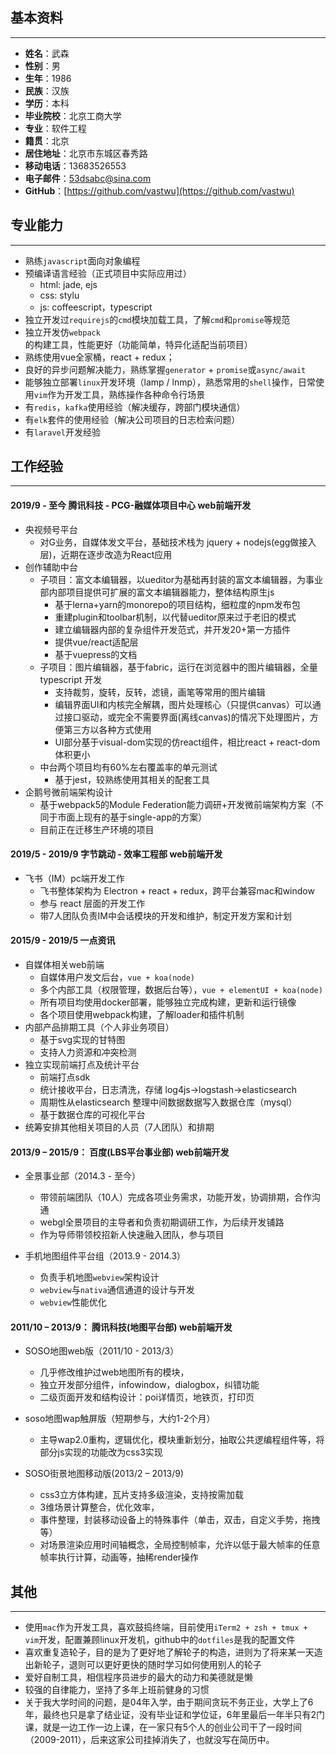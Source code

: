 
## 基本资料
----------

* **姓名**：武森
* **性别**：男
* **生年**：1986	
* **民族**：汉族	
* **学历**：本科	
* **毕业院校**：北京工商大学 	
* **专业**：软件工程	
* **籍贯**：北京	
* **居住地址**：北京市东城区春秀路
* **移动电话**：13683526553	
* **电子邮件**：[53dsabc@sina.com](mailTo:53dsabc@sina.com)
* **GitHub**：[https://github.com/vastwu](https://github.com/vastwu)


## 专业能力
----------

* 熟练`javascript`面向对象编程
* 预编译语言经验（正式项目中实际应用过）
    * html: jade, ejs
    * css: stylu
    * js: coffeescript，typescript
* 独立开发过`requirejs`的`cmd`模块加载工具，了解`cmd`和`promise`等规范
* 独立开发仿`webpack`的构建工具，性能更好（功能简单，特异化适配当前项目）
* 熟练使用vue全家桶，react + redux；
* 良好的异步问题解决能力，熟练掌握`generator` + `promise`或`async/await`
* 能够独立部署`linux`开发环境（lamp / lnmp），熟悉常用的`shell`操作，日常使用`vim`作为开发工具，熟练操作各种命令行场景
* 有`redis`，`kafka`使用经验（解决缓存，跨部门模块通信）
* 有`elk`套件的使用经验（解决公司项目的日志检索问题）
* 有`laravel`开发经验

## 工作经验
----------
#### 2019/9 - 至今 腾讯科技 - PCG-融媒体项目中心 web前端开发
* 央视频号平台
    * 对G业务，自媒体发文平台，基础技术栈为 jquery + nodejs(egg做接入层)，近期在逐步改造为React应用
* 创作辅助中台
  * 子项目：富文本编辑器，以ueditor为基础再封装的富文本编辑器，为事业部内部项目提供可扩展的富文本编辑器能力，整体结构原生js
    * 基于lerna+yarn的monorepo的项目结构，细粒度的npm发布包
    * 重建plugin和toolbar机制，以代替ueditor原来过于老旧的模式
    * 建立编辑器内部的复杂组件开发范式，并开发20+第一方插件
    * 提供vue/react适配层
    * 基于vuepress的文档
  * 子项目：图片编辑器，基于fabric，运行在浏览器中的图片编辑器，全量 typescript 开发
    * 支持裁剪，旋转，反转，滤镜，画笔等常用的图片编辑
    * 编辑界面UI和内核完全解耦，图片处理核心（只提供canvas）可以通过接口驱动，或完全不需要界面(离线canvas)的情况下处理图片，方便第三方以各种方式使用
    * UI部分基于visual-dom实现的仿react组件，相比react + react-dom体积更小
  * 中台两个项目均有60%左右覆盖率的单元测试
    * 基于jest，较熟练使用其相关的配套工具
* 企鹅号微前端架构设计
    * 基于webpack5的Module Federation能力调研+开发微前端架构方案（不同于市面上现有的基于single-app的方案）
    * 目前正在迁移生产环境的项目

#### 2019/5 - 2019/9 字节跳动 - 效率工程部 web前端开发
* 飞书（IM）pc端开发工作
    * 飞书整体架构为 Electron + react + redux，跨平台兼容mac和window
    * 参与 react 层面的开发工作
    * 带7人团队负责IM中会话模块的开发和维护，制定开发方案和计划

#### 2015/9 - 2019/5 一点资讯
* 自媒体相关web前端
    * 自媒体用户发文后台，`vue + koa(node)` 
    * 多个内部工具（权限管理，数据后台等），`vue + elementUI + koa(node)`
    * 所有项目均使用docker部署，能够独立完成构建，更新和运行镜像
    * 各个项目使用webpack构建，了解loader和插件机制
* 内部产品排期工具（个人非业务项目）
    * 基于svg实现的甘特图
    * 支持人力资源和冲突检测
* 独立实现前端打点及统计平台
    * 前端打点sdk
    * 统计接收平台，日志清洗，存储 log4js->logstash->elasticsearch
    * 周期性从elasticsearch 整理中间数据数据写入数据仓库（mysql）
    * 基于数据仓库的可视化平台
* 统筹安排其他相关项目的人员（7人团队）和排期

#### 2013/9 – 2015/9：	百度(LBS平台事业部)	web前端开发
* 全景事业部（2014.3 - 至今）
	* 带领前端团队（10人）完成各项业务需求，功能开发，协调排期，合作沟通
	* webgl全景项目的主导者和负责初期调研工作，为后续开发铺路
	* 作为导师带领校招新人快速融入团队，参与项目
	
* 手机地图组件平台组（2013.9 - 2014.3）

    * 负责手机地图`webview`架构设计
    * `webview`与`nativa`通信通道的设计与开发
    * `webview`性能优化

#### 2011/10 – 2013/9：	腾讯科技(地图平台部)	web前端开发

* SOSO地图web版（2011/10  - 2013/3）

    * 几乎修改维护过web地图所有的模块，
    * 独立开发部分组件，infowindow，dialogbox，纠错功能
    * 二级页面开发和结构设计：poi详情页，地铁页，打印页


* soso地图wap触屏版（短期参与，大约1-2个月）

    * 主导wap2.0重构，逻辑优化，模块重新划分，抽取公共逻编程组件等，将部分js实现的功能改为css3实现

* SOSO街景地图移动版(2013/2 – 2013/9)

    * css3立方体构建，瓦片支持多级渲染，支持按需加载
    * 3维场景计算整合，优化效率，
    * 事件整理，封装移动设备上的特殊事件（单击，双击，自定义手势，拖拽等）
    * 对场景渲染应用时间轴概念，全局控制帧率，允许以低于最大帧率的任意帧率执行计算，动画等，抽稀render操作


## 其他
------

* 使用`mac`作为开发工具，喜欢鼓捣终端，目前使用`iTerm2 + zsh + tmux + vim`开发，配置兼顾linux开发机，github中的`dotfiles`是我的配置文件
* 喜欢重复造轮子，目的是为了更好地了解轮子的构造，进则为了将来某一天造出新轮子，退则可以更好更快的随时学习如何使用别人的轮子
* 爱好自制工具，相信程序员进步的最大的动力和美德就是懒
* 较强的自律能力，坚持了多年上班前健身的习惯
* 关于我大学时间的问题，是04年入学，由于期间贪玩不务正业，大学上了6年，最终也只是拿了结业证，没有毕业证和学位证，6年里最后一年半只有2门课，就是一边工作一边上课，在一家只有5个人的创业公司干了一段时间（2009-2011），后来这家公司挂掉消失了，也就没写在简历中。
